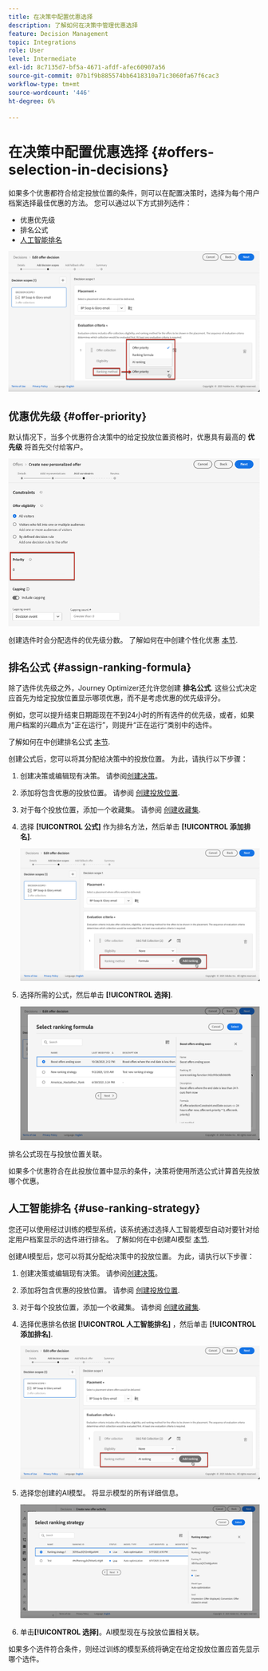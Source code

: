 ```yaml
---
title: 在决策中配置优惠选择
description: 了解如何在决策中管理优惠选择
feature: Decision Management
topic: Integrations
role: User
level: Intermediate
exl-id: 8c7135d7-bf5a-4671-afdf-afec60907a56
source-git-commit: 07b1f9b885574bb6418310a71c3060fa67f6cac3
workflow-type: tm+mt
source-wordcount: '446'
ht-degree: 6%

---
```


# 在决策中配置优惠选择 {#offers-selection-in-decisions}

如果多个优惠都符合给定投放位置的条件，则可以在配置决策时，选择为每个用户档案选择最佳优惠的方法。 您可以通过以下方式排列选件：
* 优惠优先级
* 排名公式
* [人工智能排名](#use-ranking-strategy)

![](../assets/offer-rank-by.png)

## 优惠优先级 {#offer-priority}

默认情况下，当多个优惠符合决策中的给定投放位置资格时，优惠具有最高的 **优先级** 将首先交付给客户。

![](../assets/offer-priority.png)

创建选件时会分配选件的优先级分数。 了解如何在中创建个性化优惠 [本节](../offer-library/creating-personalized-offers.md).

## 排名公式 {#assign-ranking-formula}

除了选件优先级之外，Journey Optimizer还允许您创建 **排名公式**. 这些公式决定应首先为给定投放位置显示哪项优惠，而不是考虑优惠的优先级评分。

例如，您可以提升结束日期距现在不到24小时的所有选件的优先级，或者，如果用户档案的兴趣点为“正在运行”，则提升“正在运行”类别中的选件。

了解如何在中创建排名公式 [本节](../ranking/create-ranking-formulas.md).

创建公式后，您可以将其分配给决策中的投放位置。 为此，请执行以下步骤：

1. 创建决策或编辑现有决策。 请参阅[创建决策](../offer-activities/create-offer-activities.md)。

1. 添加将包含优惠的投放位置。 请参阅 [创建投放位置](../offer-library/creating-placements.md).

1. 对于每个投放位置，添加一个收藏集。 请参阅 [创建收藏集](../offer-library/creating-collections.md).

1. 选择 **[!UICONTROL 公式]** 作为排名方法，然后单击 **[!UICONTROL 添加排名]**.

   ![](../assets/offer-activity-ranking.png)

1. 选择所需的公式，然后单击 **[!UICONTROL 选择]**.

   ![](../assets/ranking-selection.png)

排名公式现在与投放位置关联。

如果多个优惠符合在此投放位置中显示的条件，决策将使用所选公式计算首先投放哪个优惠。

## 人工智能排名 {#use-ranking-strategy}

<!--If you are an [Adobe Experience Platform](https://experienceleague.adobe.com/docs/experience-platform/landing/home.html){target="_blank"} user leveraging the **Offer Decisioning** application service,-->

您还可以使用经过训练的模型系统，该系统通过选择人工智能模型自动对要针对给定用户档案显示的选件进行排名。 了解如何在中创建AI模型 [本节](../ranking/create-ranking-strategies.md).

创建AI模型后，您可以将其分配给决策中的投放位置。 为此，请执行以下步骤：

1. 创建决策或编辑现有决策。 请参阅[创建决策](../offer-activities/create-offer-activities.md)。

1. 添加将包含优惠的投放位置。 请参阅 [创建投放位置](../offer-library/creating-placements.md).

1. 对于每个投放位置，添加一个收藏集。 请参阅 [创建收藏集](../offer-library/creating-collections.md).

1. 选择优惠排名依据 **[!UICONTROL 人工智能排名]** ，然后单击 **[!UICONTROL 添加排名]**.

   ![](../assets/ranking-selection-ai-ranking.png)

1. 选择您创建的AI模型。 将显示模型的所有详细信息。

   ![](../assets/ranking-selection-ai-ranking-selected.png)

1. 单击&#x200B;**[!UICONTROL 选择]**。AI模型现在与投放位置相关联。

如果多个选件符合条件，则经过训练的模型系统将确定在给定投放位置应首先显示哪个选件。

